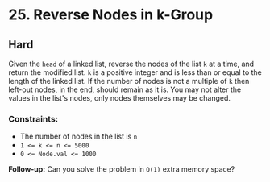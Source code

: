 # 25. Reverse Nodes in k-Group

## Hard

Given the `head` of a linked list, reverse the nodes of the list `k` at a time, and return the modified list. `k` is a
positive integer and is less than or equal to the length of the linked list. If the number of nodes is not a multiple of
`k` then left-out nodes, in the end, should remain as it is. You may not alter the values in the list's nodes, only
nodes themselves may be changed.

### Constraints:

- The number of nodes in the list is `n`
- `1 <= k <= n <= 5000`
- `0 <= Node.val <= 1000`

**Follow-up:** Can you solve the problem in `O(1)` extra memory space?
